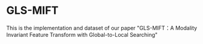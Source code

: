 # GLS-MIFT
This is the implementation and dataset of our paper "GLS-MIFT：A Modality Invariant Feature Transform with Global-to-Local Searching"
